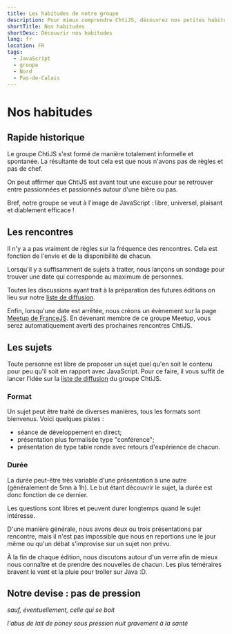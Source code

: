 ```yaml
---
title: Les habitudes de notre groupe
description: Pour mieux comprendre ChtiJS, découvrez nos petites habitudes.
shortTitle: Nos habitudes
shortDesc: Découvrir nos habitudes
lang: fr
location: FR
tags:
  - JavaScript
  - groupe
  - Nord
  - Pas-de-Calais
---
```


# Nos habitudes

## Rapide historique

Le groupe ChtiJS s'est formé de manière totalement informelle et spontanée. La
 résultante de tout cela est que nous n'avons pas de règles et pas de chef.

On peut affirmer que ChtiJS est avant tout une excuse pour se retrouver entre
 passionnées et passionnés autour d'une bière ou pas.

Bref, notre groupe se veut à l'image de JavaScript : libre, universel, plaisant
 et diablement efficace !
 
## Les rencontres

Il n'y a a pas vraiment de règles sur la fréquence des rencontres. Cela est
 fonction de l'envie et de la disponibilité de chacun.

Lorsqu'il y a suffisamment de sujets à traiter, nous lançons un sondage pour
 trouver une date qui corresponde au maximum de personnes.

Toutes les discussions ayant trait à la préparation des futures éditions on lieu
 sur notre [liste de diffusion](https://groups.google.com/forum/#!forum/chtijs).

Enfin, lorsqu'une date est arrêtée, nous créons un évènement sur la page
 [Meetup de FranceJS](http://www.meetup.com/FranceJS/). En devenant membre de
 ce groupe Meetup, vous serez automatiquement averti des prochaines rencontres
 ChtiJS.
 
## Les sujets

Toute personne est libre de proposer un sujet quel qu'en soit le contenu pour
 peu qu'il soit en rapport avec JavaScript. Pour ce faire, il vous suffit de
 lancer l'idée sur la
 [liste de diffusion](https://groups.google.com/forum/#!forum/chtijs) du groupe
 ChtiJS.

### Format

Un sujet peut être traité de diverses manières, tous les formats sont bienvenus.
Voici quelques pistes :
- séance de développement en direct;
- présentation plus formalisée type "conférence";
- présentation de type table ronde avec retours d'expérience de chacun.

### Durée

La durée peut-être très variable d'une présentation à une autre (généralement de
 5mn à 1h). Le but étant découvrir le sujet, la durée est donc fonction de ce
 dernier.

Les questions sont libres et peuvent durer longtemps quand le sujet intéresse.

D'une manière générale, nous avons deux ou trois présentations par rencontre,
 mais il n'est pas impossible que nous en reportions une le jour même ou qu'un
 débat s'improvise sur un sujet non prévu.

À la fin de chaque édition, nous discutons autour d'un verre afin de mieux nous
 connaître et de prendre des nouvelles de chacun. Les plus téméraires bravent
 le vent et la pluie pour troller sur Java :D.

## Notre devise : pas de pression 
*sauf, éventuellement, celle qui se boit*

*l'abus de lait de poney sous pression nuit gravement à la santé*

